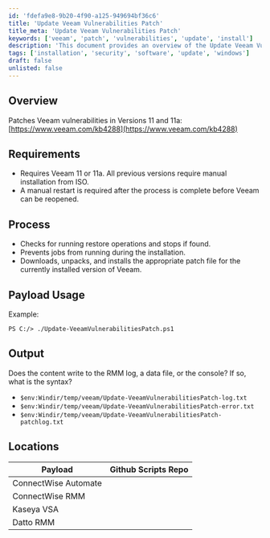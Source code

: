 ```yaml
---
id: 'fdefa9e8-9b20-4f90-a125-949694bf36c6'
title: 'Update Veeam Vulnerabilities Patch'
title_meta: 'Update Veeam Vulnerabilities Patch'
keywords: ['veeam', 'patch', 'vulnerabilities', 'update', 'install']
description: 'This document provides an overview of the Update Veeam Vulnerabilities Patch, detailing the requirements, process, payload usage, and output locations for effectively patching vulnerabilities in Veeam versions 11 and 11a.'
tags: ['installation', 'security', 'software', 'update', 'windows']
draft: false
unlisted: false
---
```


## Overview

Patches Veeam vulnerabilities in Versions 11 and 11a: [https://www.veeam.com/kb4288](https://www.veeam.com/kb4288)

## Requirements

- Requires Veeam 11 or 11a. All previous versions require manual installation from ISO.
- A manual restart is required after the process is complete before Veeam can be reopened.

## Process

- Checks for running restore operations and stops if found.
- Prevents jobs from running during the installation.
- Downloads, unpacks, and installs the appropriate patch file for the currently installed version of Veeam.

## Payload Usage

Example:

```
PS C:/> ./Update-VeeamVulnerabilitiesPatch.ps1
```

## Output

Does the content write to the RMM log, a data file, or the console? If so, what is the syntax?

- `$env:Windir/temp/veeam/Update-VeeamVulnerabilitiesPatch-log.txt`
- `$env:Windir/temp/veeam/Update-VeeamVulnerabilitiesPatch-error.txt`
- `$env:Windir/temp/veeam/Update-VeeamVulnerabilitiesPatch-patchlog.txt`

## Locations

| Payload                | Github Scripts Repo |
|-----------------------|---------------------|
| ConnectWise Automate   |                     |
| ConnectWise RMM        |                     |
| Kaseya VSA            |                     |
| Datto RMM             |                     |
